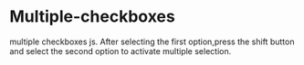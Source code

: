 # Multiple-checkboxes
multiple checkboxes js.
After selecting the first option,press the shift button and select the second option to activate multiple selection.

